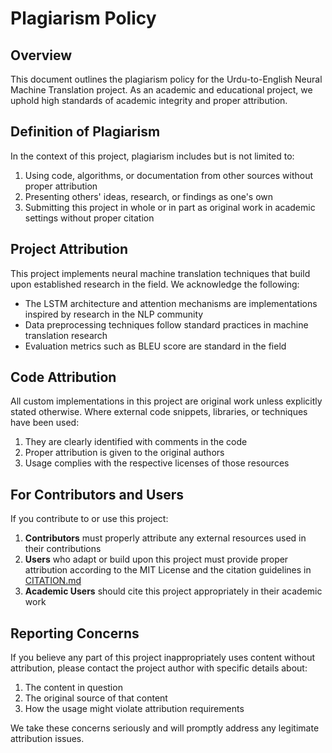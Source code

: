 # Plagiarism Policy

## Overview

This document outlines the plagiarism policy for the Urdu-to-English Neural Machine Translation project. As an academic and educational project, we uphold high standards of academic integrity and proper attribution.

## Definition of Plagiarism

In the context of this project, plagiarism includes but is not limited to:

1. Using code, algorithms, or documentation from other sources without proper attribution
2. Presenting others' ideas, research, or findings as one's own
3. Submitting this project in whole or in part as original work in academic settings without proper citation

## Project Attribution

This project implements neural machine translation techniques that build upon established research in the field. We acknowledge the following:

- The LSTM architecture and attention mechanisms are implementations inspired by research in the NLP community
- Data preprocessing techniques follow standard practices in machine translation research
- Evaluation metrics such as BLEU score are standard in the field

## Code Attribution

All custom implementations in this project are original work unless explicitly stated otherwise. Where external code snippets, libraries, or techniques have been used:

1. They are clearly identified with comments in the code
2. Proper attribution is given to the original authors
3. Usage complies with the respective licenses of those resources

## For Contributors and Users

If you contribute to or use this project:

1. **Contributors** must properly attribute any external resources used in their contributions
2. **Users** who adapt or build upon this project must provide proper attribution according to the MIT License and the citation guidelines in [CITATION.md](CITATION.md)
3. **Academic Users** should cite this project appropriately in their academic work

## Reporting Concerns

If you believe any part of this project inappropriately uses content without attribution, please contact the project author with specific details about:

1. The content in question
2. The original source of that content
3. How the usage might violate attribution requirements

We take these concerns seriously and will promptly address any legitimate attribution issues.
